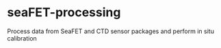 # seaFET-processing
Process data from SeaFET and CTD sensor packages and perform in situ calibration
